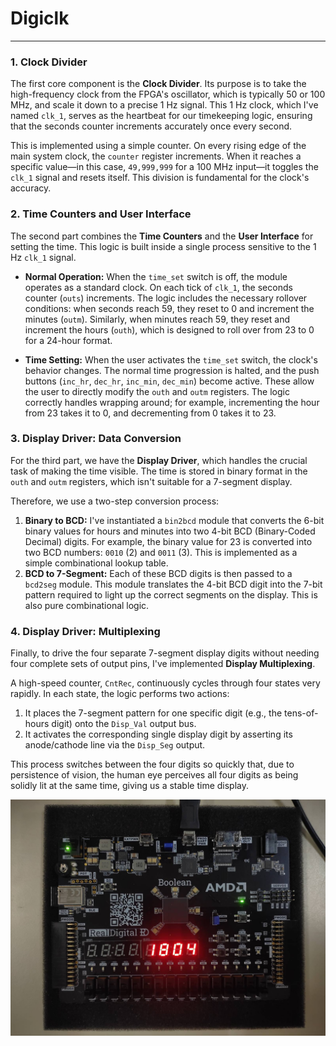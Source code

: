 # Digiclk

***

### 1. Clock Divider

The first core component is the **Clock Divider**. Its purpose is to take the high-frequency clock from the FPGA's oscillator, which is typically 50 or 100 MHz, and scale it down to a precise 1 Hz signal. This 1 Hz clock, which I've named `clk_1`, serves as the heartbeat for our timekeeping logic, ensuring that the seconds counter increments accurately once every second.

This is implemented using a simple counter. On every rising edge of the main system clock, the `counter` register increments. When it reaches a specific value—in this case, `49,999,999` for a 100 MHz input—it toggles the `clk_1` signal and resets itself. This division is fundamental for the clock's accuracy.

### 2. Time Counters and User Interface

The second part combines the **Time Counters** and the **User Interface** for setting the time. This logic is built inside a single process sensitive to the 1 Hz `clk_1` signal.

* **Normal Operation:** When the `time_set` switch is off, the module operates as a standard clock. On each tick of `clk_1`, the seconds counter (`outs`) increments. The logic includes the necessary rollover conditions: when seconds reach 59, they reset to 0 and increment the minutes (`outm`). Similarly, when minutes reach 59, they reset and increment the hours (`outh`), which is designed to roll over from 23 to 0 for a 24-hour format.

* **Time Setting:** When the user activates the `time_set` switch, the clock's behavior changes. The normal time progression is halted, and the push buttons (`inc_hr`, `dec_hr`, `inc_min`, `dec_min`) become active. These allow the user to directly modify the `outh` and `outm` registers. The logic correctly handles wrapping around; for example, incrementing the hour from 23 takes it to 0, and decrementing from 0 takes it to 23.


### 3. Display Driver: Data Conversion

For the third part, we have the **Display Driver**, which handles the crucial task of making the time visible. The time is stored in binary format in the `outh` and `outm` registers, which isn't suitable for a 7-segment display.



Therefore, we use a two-step conversion process:

1.  **Binary to BCD:** I've instantiated a `bin2bcd` module that converts the 6-bit binary values for hours and minutes into two 4-bit BCD (Binary-Coded Decimal) digits. For example, the binary value for 23 is converted into two BCD numbers: `0010` (2) and `0011` (3). This is implemented as a simple combinational lookup table.
2.  **BCD to 7-Segment:** Each of these BCD digits is then passed to a `bcd2seg` module. This module translates the 4-bit BCD digit into the 7-bit pattern required to light up the correct segments on the display. This is also pure combinational logic.

### 4. Display Driver: Multiplexing

Finally, to drive the four separate 7-segment display digits without needing four complete sets of output pins, I've implemented **Display Multiplexing**.

A high-speed counter, `CntRec`, continuously cycles through four states very rapidly. In each state, the logic performs two actions:
1.  It places the 7-segment pattern for one specific digit (e.g., the tens-of-hours digit) onto the `Disp_Val` output bus.
2.  It activates the corresponding single display digit by asserting its anode/cathode line via the `Disp_Seg` output.

This process switches between the four digits so quickly that, due to persistence of vision, the human eye perceives all four digits as being solidly lit at the same time, giving us a stable time display.


<p align="center">
  <img src="https://github.com/tusharc01/Digiclk/blob/main/FPGA_digiclk.jpeg" alt="FPGA_Digiclk" width="600"/>
</p>
